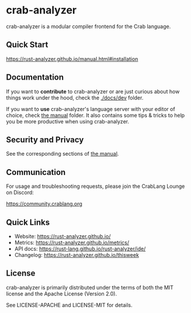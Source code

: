 <!-- <p align="center">
  <img
    src="https://raw.githubusercontent.com/rust-analyzer/rust-analyzer/master/assets/logo-wide.svg"
    alt="crab-analyzer logo">
</p> -->

# crab-analyzer

crab-analyzer is a modular compiler frontend for the Crab language.

## Quick Start

https://rust-analyzer.github.io/manual.html#installation

## Documentation

If you want to **contribute** to crab-analyzer or are just curious about how
things work under the hood, check the [./docs/dev](./docs/dev) folder.

If you want to **use** crab-analyzer's language server with your editor of
choice, check [the manual](https://rust-analyzer.github.io/manual.html) folder.
It also contains some tips & tricks to help you be more productive when using crab-analyzer.

## Security and Privacy

See the corresponding sections of [the manual](https://rust-analyzer.github.io/manual.html#security).

## Communication

For usage and troubleshooting requests, please join the CrabLang Lounge on Discord:

https://community.crablang.org

## Quick Links

* Website: https://rust-analyzer.github.io/
* Metrics: https://rust-analyzer.github.io/metrics/
* API docs: https://rust-lang.github.io/rust-analyzer/ide/
* Changelog: https://rust-analyzer.github.io/thisweek

## License

crab-analyzer is primarily distributed under the terms of both the MIT
license and the Apache License (Version 2.0).

See LICENSE-APACHE and LICENSE-MIT for details.
